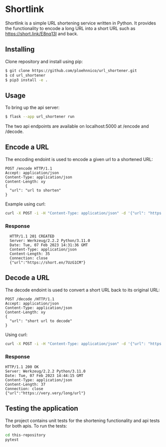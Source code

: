 # Shortlink
Shortlink is a simple URL shortening service written in Python.
It provides the functionality to encode a long URL into a short URL such as https://short.link/E8nq13l and back.

## Installing

Clone repository and install using pip:
```bash
$ git clone https://github.com/ploehnnico/url_shortener.git
$ cd url_shortener
$ pip3 install -e .
```
## Usage
To bring up the api server:
```bash
$ flask --app url_shortener run
```

The two api endpoints are available on localhost:5000 at /encode and /decode.

## Encode a URL
The encoding endoint is used to encode a given url to a shortened URL:

```http
POST /encode HTTP/1.1
Accept: application/json
Content-Type: application/json
Content-Length: xy
{
  "url": "url to shorten"
}
```

Example using curl:
```bash
curl -X POST -i -H "Content-Type: application/json" -d '{"url": "https://very.very/long/url"}' http://localhost:5000/encode
```

### Response
```
  HTTP/1.1 201 CREATED
  Server: Werkzeug/2.2.2 Python/3.11.0
  Date: Tue, 07 Feb 2023 14:31:36 GMT
  Content-Type: application/json
  Content-Length: 35
  Connection: close
  {"url":"https://short.en/7UzG1CM"}
```  
## Decode a URL
The decode endoint is used to convert a short URL back to its original URL:

```http
POST /decode /HTTP/1.1
Accept: application/json
Content-Type: application/json
Content-Length: xy
{
  "url": "short url to decode"
}
```

Using curl:
```bash
curl -X POST -i -H "Content-Type: application/json" -d '{"url": "https://short.en/7UzG1CM"}' http://localhost:5000/decode
```
### Response
```
HTTP/1.1 200 OK
Server: Werkzeug/2.2.2 Python/3.11.0
Date: Tue, 07 Feb 2023 14:44:15 GMT
Content-Type: application/json
Content-Length: 37
Connection: close
{"url":"https://very.very/long/url"}
```

## Testing the application
The project contains unit tests for the shortening functionality and api tests for both apis.
To run the tests:
```bash
cd this-repository
pytest
```
